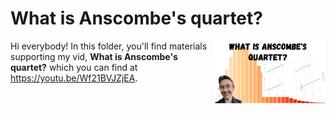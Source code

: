 # What is Anscombe's quartet?
[<img src="anscombe thumb.png" align="right" height="100" />](<https://youtu.be/Wf21BVJZjEA>)

Hi everybody! In this folder, you'll find materials supporting my vid, **What is Anscombe's quartet?** which you can find at <https://youtu.be/Wf21BVJZjEA>. 

